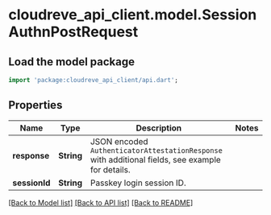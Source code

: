 # cloudreve_api_client.model.SessionAuthnPostRequest

## Load the model package
```dart
import 'package:cloudreve_api_client/api.dart';
```

## Properties
Name | Type | Description | Notes
------------ | ------------- | ------------- | -------------
**response** | **String** | JSON encoded `AuthenticatorAttestationResponse` with additional fields, see example for details. | 
**sessionId** | **String** | Passkey login session ID. | 

[[Back to Model list]](../README.md#documentation-for-models) [[Back to API list]](../README.md#documentation-for-api-endpoints) [[Back to README]](../README.md)


